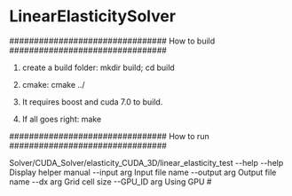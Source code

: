 # LinearElasticitySolver

################################
         How to build
################################

1. create a build folder: mkdir build; cd build

2. cmake: cmake ../

3. It requires boost and cuda 7.0 to build.

4. If all goes right: make

################################
         How to run
################################

Solver/CUDA_Solver/elasticity_CUDA_3D/linear_elasticity_test  --help
  --help                Display helper manual
  --input arg           Input file name
  --output arg          Output file name
  --dx arg              Grid cell size
  --GPU_ID arg          Using GPU #
